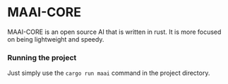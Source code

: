 # MAAI-CORE
MAAI-CORE is an open source AI that is written in rust. It is more focused on being lightweight and speedy.

### Running the project
Just simply use the `cargo run maai` command in the project directory.
